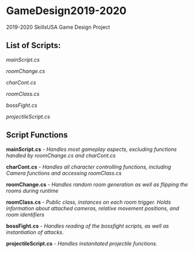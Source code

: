 # GameDesign2019-2020
2019-2020 SkillsUSA Game Design Project

## List of Scripts:

_mainScript.cs_

_roomChange.cs_

_charCont.cs_

_roomClass.cs_

_bossFight.cs_

_projectileScript.cs_

## Script Functions

**mainScript.cs** - _Handles most gameplay aspects, excluding functions handled by roomChange.cs and charCont.cs_

**charCont.cs** - _Handles all character controlling functions, including Camera functions and accessing roomClass.cs_

**roomChange.cs** - _Handles random room generation as well as flipping the rooms during runtime_

**roomClass.cs** - _Public class, instances on each room trigger. Holds information about attached cameras, relative movement positions, and room identifiers_

**bossFight.cs** - _Handles reading of the bossfight scripts, as well as instantiation of attacks._

**projectileScript.cs** - _Handles instanitated projectile functions._
